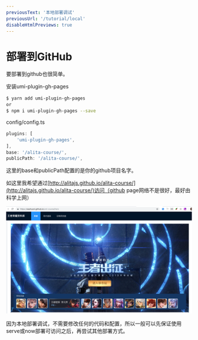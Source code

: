 ```yaml
---
previousText: '本地部署调试'
previousUrl: '/tutorial/local'
disableHtmlPreviews: true
---
```


# 部署到GitHub

要部署到github也很简单。

安装umi-plugin-gh-pages

```bash
$ yarn add umi-plugin-gh-pages
or
$ npm i umi-plugin-gh-pages --save
```

config/config.ts

```javascript
plugins: [
    'umi-plugin-gh-pages',
],
base: '/alita-course/',
publicPath: '/alita-course/',
```

这里的base和publicPath配置的是你的github项目名字。

如这里我希望通过[http://alitajs.github.io/alita-course/](http://alitajs.github.io/alita-course/)访问（github page网络不是很好，最好由科学上网）

![](../../assets/img/tutorial/github1.png)

因为本地部署调试，不需要修改任何的代码和配置，所以一般可以先保证使用serve或now部署可访问之后，再尝试其他部署方式。
